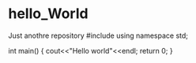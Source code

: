 # hello_World
Just anothre repository
#include<iostream>
using namespace std;

int main()
{
cout<<"Hello world"<<endl;
return 0;
}
